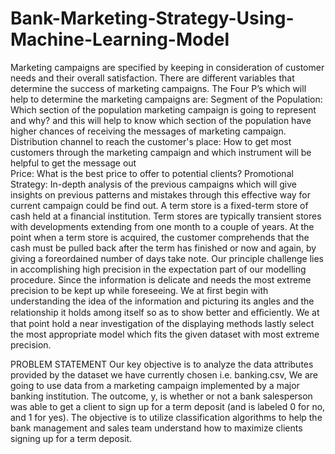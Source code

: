 # Bank-Marketing-Strategy-Using-Machine-Learning-Model

Marketing campaigns are specified by keeping in consideration of customer needs and their overall satisfaction. There are different variables that determine the success of marketing campaigns.
The Four P’s which will help to determine the marketing campaigns are:
Segment of the Population:  Which section of the population marketing campaign is going to represent and why? and this will help to know which section of the population have higher chances of receiving the messages of marketing campaign.
Distribution channel to reach the customer's place: How to get most customers through the marketing campaign and which instrument will be helpful to get the message out  
Price: What is the best price to offer to potential clients?
Promotional Strategy: In-depth analysis of the previous campaigns which will give insights on previous patterns and mistakes through this effective way for current campaign could be find out.
A term store is a fixed-term store of cash held at a financial institution. Term stores are typically transient stores with developments extending from one month to a couple of years. At the point when a term store is acquired, the customer comprehends that the cash must be pulled back after the term has finished or now and again, by giving a foreordained number of days take note.
Our principle challenge lies in accomplishing high precision in the expectation part of our modelling procedure. Since the information is delicate and needs the most extreme precision to be kept up while foreseeing. We at first begin with understanding the idea of the information and picturing its angles and the relationship it holds among itself so as to show better and eﬃciently. We at that point hold a near investigation of the displaying methods lastly select the most appropriate model which fits the given dataset with most extreme precision.

PROBLEM STATEMENT
Our key objective is to analyze the data attributes provided by the dataset we have currently chosen i.e. banking.csv, We are going to use data from a marketing campaign implemented by a major banking institution. The outcome, y, is whether or not a bank salesperson was able to get a client to sign up for a term deposit (and is labeled 0 for no, and 1 for yes). The objective is to utilize classification algorithms to help the bank management and sales team understand how to maximize clients signing up for a term deposit.
